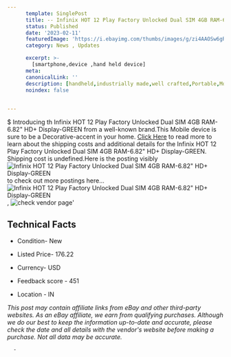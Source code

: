 ```yaml
---
      template: SinglePost
      title: -- Infinix HOT 12 Play Factory Unlocked Dual SIM 4GB RAM-6.82" HD+ Display-GREEN
      status: Published
      date: '2023-02-11'
      featuredImage: 'https://i.ebayimg.com/thumbs/images/g/zi4AAOSw6gRi1pUD/s-l225.jpg'
      category: News , Updates

      excerpt: >-
        [smartphone,device ,hand held device]
      meta:
      canonicalLink: ''
      description: [handheld,industrially made,well crafted,Portable,Mobile,Compact,Convenient,Lightweight,Maneuverable,Man-portable,Miniature,Carriable,Hand-held,Light,Holdable,Transportable,Mobile device,Pocket-sized,On-the-go,Wireless,Cordless,Compact size,Convenient size, smartphone,device ,hand held device]
      noindex: false
      

---
```

$
      Introducing th Infinix HOT 12 Play Factory Unlocked Dual SIM 4GB RAM-6.82" HD+ Display-GREEN from a well-known brand.This Mobile device  is sure to be a Decorative-accent in your home. [Click Here](https://www.ebay.com/itm/334507558555?hash=item4de234469b%3Ag%3Azi4AAOSw6gRi1pUD&amdata=enc%3AAQAHAAAA4JSdWWmib5zd%2B6d8mtx6GWgXJi%2B1GUkINQm9TihQcb2MuwJpE8PtSaOmusT%2FW7NRQXjAo8ODggbMg9NZgKjDudGXUB3g4iTjmPsPHLSwDYYU2C28eXoE8ZN71xhsYn22wRL64FOdHmJeIq7eCFfZg1qZLSNv6DOvj%2BWjDPAJrl7pPoMr2DkRV9VN4CLySnIJGKpo9rsA2EEk%2BP%2BcOww%2BuHCYCt1nwgWKYZ%2ByOH7GqvpD2IYye5Vi34cNNQgvugWQQo4G9yqdT1sjqSkkQj1rDg3plJKS6YdD7PWodaZhnEcE&mkevt=1&mkcid=1&mkrid=711-53200-19255-0&campid=%253CePNCampaignId%253E&customid=%253CreferenceId%253E&toolid=10049) to read more to learn about the shipping costs and additional details for the Infinix HOT 12 Play Factory Unlocked Dual SIM 4GB RAM-6.82" HD+ Display-GREEN. Shipping cost is undefined.Here is the posting visibly ![Infinix HOT 12 Play Factory Unlocked Dual SIM 4GB RAM-6.82" HD+ Display-GREEN](https://i.ebayimg.com/thumbs/images/g/zi4AAOSw6gRi1pUD/s-l225.jpg) to check out more postings here... ![Infinix HOT 12 Play Factory Unlocked Dual SIM 4GB RAM-6.82" HD+ Display-GREEN](https://i.ebayimg.com/images/g/zi4AAOSw6gRi1pUD/s-l500.jpg), ![check vendor page](https://origin-galleryplus.ebayimg.com/ws/web/334507558555_2_0_1/225x225.jpg,https://origin-galleryplus.ebayimg.com/ws/web/334507558555_3_0_1/225x225.jpg,https://origin-galleryplus.ebayimg.com/ws/web/334507558555_4_0_1/225x225.jpg,https://origin-galleryplus.ebayimg.com/ws/web/334507558555_5_0_1/225x225.jpg,https://origin-galleryplus.ebayimg.com/ws/web/334507558555_6_0_1/225x225.jpg)'

      

 ## Technical Facts 



     
      

 - Condition- New 


      

 - Listed Price- 176.22 


      

 - Currency- USD 


      

 - Feedback score - 451 


      

 - Location - IN 


      
      

 *_This post may contain affiliate links from eBay and other third-party websites. As an eBay affiliate, we earn from qualifying purchases. Although we do our best to keep the information up-to-date and accurate, please check the date and all details with the vendor's website before making a purchase. Not all data may be accurate._*




      -
